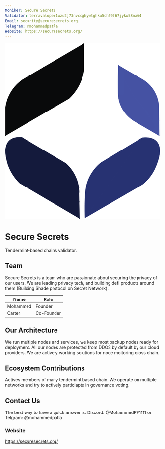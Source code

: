 ```yaml
---
Moniker: Secure Secrets
Validator: terravaloper1wzu2j73nvccghywtghku5ch59f67jykw58na64
Email: security@securesecrets.org
Telegram: @mohammedpatla
Website: https://securesecrets.org/
---
```


 ![Secure Secrets](SecureSecrets.png)

# Secure Secrets
Tendermint-based chains validator.

## Team

Secure Secrets is a team who are passionate about securing the privacy of our users. We are leading privacy tech, and building defi products around them (Building Shade protocol on Secret Network).


| Name            | Role       | 
| --------------- | ---------- | 
| Mohammed        | Founder    | 
| Carter          | Co-Founder | 

## Our Architecture

We run multiple nodes and services, we keep most backup nodes ready for deployment. All our nodes are protected from DDOS by default by our cloud providers. We are actively working solutions for node moitoring cross chain.

## Ecosystem Contributions

Actives members of many tendermint based chain. We operate on multiple networks and try to actively particiapte in governance voting.

## Contact Us

The best way to have a quick answer is: Discord: @MohammedP#1111 or Telgram: @mohammedpatla

### Website

https://securesecrets.org/

